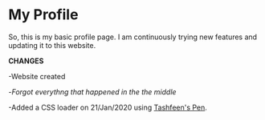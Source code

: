 # My Profile
So, this is my basic profile page. I am continuously trying new features and updating it to this website.

**CHANGES**

-Website created

-*Forgot everythng that happened in the the middle*

-Added a CSS loader on 21/Jan/2020 using [Tashfeen's Pen](https://codepen.io/tashfene/pen/raEqrJ).
